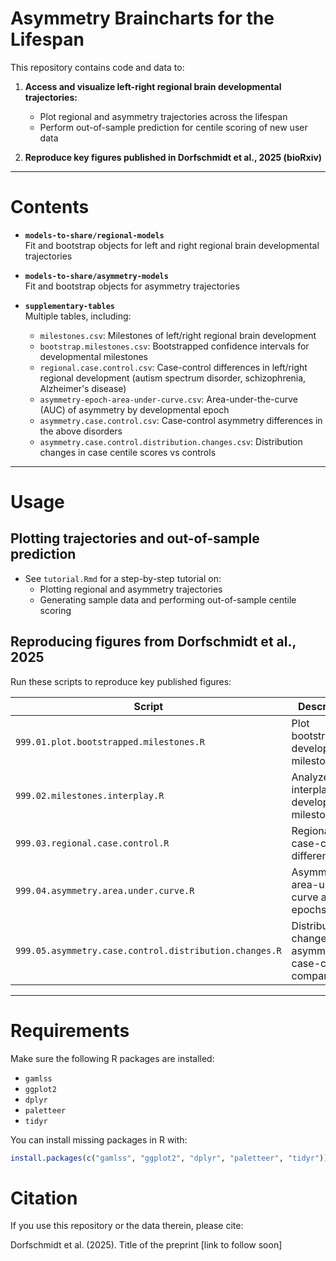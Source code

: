 # Asymmetry Braincharts for the Lifespan

This repository contains code and data to:

1. **Access and visualize left-right regional brain developmental trajectories:**
   - Plot regional and asymmetry trajectories across the lifespan
   - Perform out-of-sample prediction for centile scoring of new user data

2. **Reproduce key figures published in Dorfschmidt et al., 2025 (bioRxiv)**

---

# Contents

- **`models-to-share/regional-models`**  
  Fit and bootstrap objects for left and right regional brain developmental trajectories

- **`models-to-share/asymmetry-models`**  
  Fit and bootstrap objects for asymmetry trajectories

- **`supplementary-tables`**  
  Multiple tables, including:  
  - `milestones.csv`: Milestones of left/right regional brain development  
  - `bootstrap.milestones.csv`: Bootstrapped confidence intervals for developmental milestones  
  - `regional.case.control.csv`: Case-control differences in left/right regional development (autism spectrum disorder, schizophrenia, Alzheimer's disease)  
  - `asymmetry-epoch-area-under-curve.csv`: Area-under-the-curve (AUC) of asymmetry by developmental epoch  
  - `asymmetry.case.control.csv`: Case-control asymmetry differences in the above disorders  
  - `asymmetry.case.control.distribution.changes.csv`: Distribution changes in case centile scores vs controls  

---

# Usage

## Plotting trajectories and out-of-sample prediction

- See `tutorial.Rmd` for a step-by-step tutorial on:  
  - Plotting regional and asymmetry trajectories  
  - Generating sample data and performing out-of-sample centile scoring

## Reproducing figures from Dorfschmidt et al., 2025

Run these scripts to reproduce key published figures:

| Script                                               | Description                                    |
| ---------------------------------------------------- | ---------------------------------------------- |
| `999.01.plot.bootstrapped.milestones.R`              | Plot bootstrapped developmental milestones      |
| `999.02.milestones.interplay.R`                       | Analyze interplay of developmental milestones    |
| `999.03.regional.case.control.R`                      | Regional case-control differences                |
| `999.04.asymmetry.area.under.curve.R`                 | Asymmetry area-under-curve across epochs         |
| `999.05.asymmetry.case.control.distribution.changes.R` | Distribution changes in asymmetry case-control comparisons |

---

# Requirements

Make sure the following R packages are installed:

- `gamlss`
- `ggplot2`
- `dplyr`
- `paletteer`
- `tidyr`

You can install missing packages in R with:

```r
install.packages(c("gamlss", "ggplot2", "dplyr", "paletteer", "tidyr"))
```

# Citation

If you use this repository or the data therein, please cite:

Dorfschmidt et al. (2025). Title of the preprint [link to follow soon]





